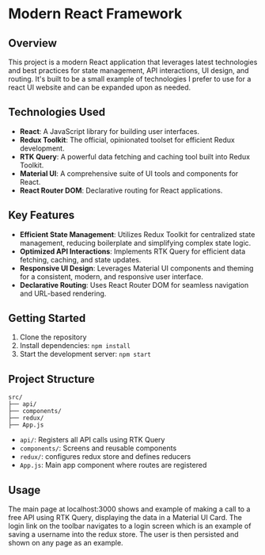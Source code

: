 # Modern React Framework

## Overview

This project is a modern React application that leverages latest technologies and best practices for state management, API interactions, UI design, and routing. It's built to be a small example of technologies I prefer to use for a react UI website and can be expanded upon as needed.

## Technologies Used

- **React**: A JavaScript library for building user interfaces.
- **Redux Toolkit**: The official, opinionated toolset for efficient Redux development.
- **RTK Query**: A powerful data fetching and caching tool built into Redux Toolkit.
- **Material UI**: A comprehensive suite of UI tools and components for React.
- **React Router DOM**: Declarative routing for React applications.

## Key Features

- **Efficient State Management**: Utilizes Redux Toolkit for centralized state management, reducing boilerplate and simplifying complex state logic.
- **Optimized API Interactions**: Implements RTK Query for efficient data fetching, caching, and state updates.
- **Responsive UI Design**: Leverages Material UI components and theming for a consistent, modern, and responsive user interface.
- **Declarative Routing**: Uses React Router DOM for seamless navigation and URL-based rendering.

## Getting Started

1. Clone the repository
2. Install dependencies: `npm install`
3. Start the development server: `npm start`

## Project Structure

```
src/
├── api/
├── components/
├── redux/
├── App.js
```

- `api/`: Registers all API calls using RTK Query
- `components/`: Screens and reusable components
- `redux/`: configures redux store and defines reducers
- `App.js`: Main app component where routes are registered

## Usage

The main page at localhost:3000 shows and example of making a call to a free API using RTK Query, displaying the data in a Material UI Card. The login link on the toolbar navigates to a login screen which is an example of saving a username into the redux store. The user is then persisted and shown on any page as an example.
